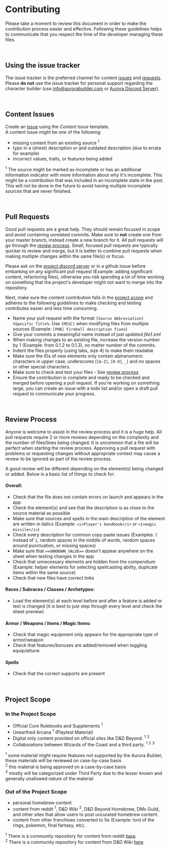 # Contributing

Please take a moment to review this document in order to make the contribution
process easier and effective. Following these guidelines helps to communicate that you respect the time of the developer managing these files.

<br>

## Using the issue tracker

The issue tracker is the preferred channel for content [issues](#issues) and [requests](#requests). Please **do not** use the issue tracker for personal support regarding the character builder (use info@aurorabuilder.com or [Aurora Discord Server](https://discord.gg/MmWvNFV)).

<br>

<a name="issues"></a>
## Content Issues

Create an [issue](https://github.com/GhastNier/Aurora/issues/new/choose) using the _Content Issue_ template.<br>
A content issue might be one of the following:

* missing content from an existing source <sup>1</sup>
* typo in a (sheet) description or and outdated description (due to errata for example)
* incorrect values, traits, or features being added

<sup>1</sup> The source might be marked as incomplete or has an additional information indicator with more information about why it's incomplete. This might be a contribution that was included in an incomplete state in the past. This will not be done in the future to avoid having multiple incomplete sources that are never finished.

<br>

<a name="pull-requests"></a>
## Pull Requests

Good pull requests are a great help. They should remain focused in scope and avoid containing unrelated commits. Make sure to **not** create one from your master branch, instead create a new branch for it. All pull requests will go through the [review process](#review-process). Small, focused pull requests are typically quicker to review and merge, but it is better to combine pull requests when making multiple changes within the same file(s) or focus.

Please ask on the [project discord server](https://discord.gg/3n5uakXT2a "Project Discord Server") or in a github issue before embarking on any significant pull request (Example: adding significant content, refactoring files), otherwise you risk spending a lot of time working on something that the project's developer might not want to merge into the repository.

Next, make sure the content contribution falls in the [project scope](#scope) and adheres to the following guidelines to make checking and testing contributes easier and less time consuming.

* Name your pull request with the format `[Source Abbreviation] %Specific Title%`. Use `[MISC]` when modifying files from multiple sources (Example: `[PHB] Fireball description fixes`)
* Give your commits a meaningful name instead of just _updated file1.xml_
* When making changes to an existing file, increase the version number by 1 (Example: from 0.1.2 to 0.1.3), no matter number of the commits.
* Indent the files properly (using tabs, size 4) to make them readable
* Make sure the IDs of new elements only contain alphanumeric characters in upper case, underscores (`[A-Z]`, `[0-9]`, `_`) and no spaces or other special characters.
* Make sure to check and test your files - See [review process](#review-process)
* Ensure the contribution is complete and ready to be checked and merged before opening a pull request. If you're working on something large, you can create an issue with a todo list and/or open a draft pull request to communicate your progress.

<br>

<a name="review-process"></a>
## Review Process

Anyone is welcome to assist in the review process and it is a huge help.
All pull requests require 2 or more reviews depending on the complexity and the number of files/lines being changed. It is uncommon that a file will be perfect when starting the review process. Approving a pull request with problems or requesting changes without appropriate context may cause a review to be ignored as part of the review process.

A good review will be different depending on the element(s) being changed or added. Below is a basic list of things to check for:

#### Overall:
* Check that the file does not contain errors on launch and appears in the app
* Check the element(s) and see that the description is as close to the source material as possible
* Make sure that sources and spells in the main description of the element are written in italics (Example: `<i>Player's Handbook</i>` or `<i>magic missile</i>`)
* Check every description for common copy paste issues (Examples: `l` instead of `1`, random spaces in the middle of words, random spaces around punctuation, or missing spaces)
* Make sure that `==UNKNOWN_VALUE==` doesn't appear anywhere on the sheet when testing changes in the app
* Check that unnecessary elements are hidden from the compendium (Example: helper elements for selecting spellcasting ability, duplicate items within the same source)
* Check that new files have correct links

#### Races / Subraces / Classes / Archetypes:
* Load the element(s) at each level before and after a feature is added or text is changed (it is best to just step through every level and check the sheet preview)

#### Armor / Weapons / Items / Magic Items:
* Check that magic equipment only appears for the appropriate type of armor/weapon
* Check that features/bonuses are added/removed when toggling equip/attune

#### Spells
* Check that the correct supports are present


<br>

<a name="scope"></a>
## Project Scope

### In the Project Scope

* Official Core Rulebooks and Supplements <sup>1</sup>
* Unearthed Arcana <sup>1</sup> (Playtest Material)
* Digital only content provided on official sites like D&D Beyond. <sup>1</sup> <sup>2</sup>
* Collaborations between Wizards of the Coast and a third party. <sup>1</sup> <sup>2</sup> <sup>3</sup>

<sup>1</sup> some material might require features not supported by the Aurora Builder, these materials will be reviewed on case-by-case basis<br>
<sup>2</sup> this material is being approved on a case-by-case basis<br>
<sup>3</sup> mostly will be categorized under Third Party due to the lesser known and generally unallowed nature of the material<br>

<a name="scope-out"></a>
### Out of the Project Scope

* personal homebrew content
* content from reddit <sup>1</sup>, D&D Wiki <sup>2</sup>, D&D Beyond Homebrew, DMs Guild, and other sites that allow users to post uncurated homebrew content.
* content from other franchises converted to 5e (Example: lord of the rings, pokemon, final fantasy, etc).

<sup>1</sup> There is a community repository for content from reddit [here](https://github.com/community-elements/elements-reddit).<br>
<sup>2</sup> There is a community repository for content from D&D Wiki [here](https://github.com/community-elements/elements-dndwiki).

